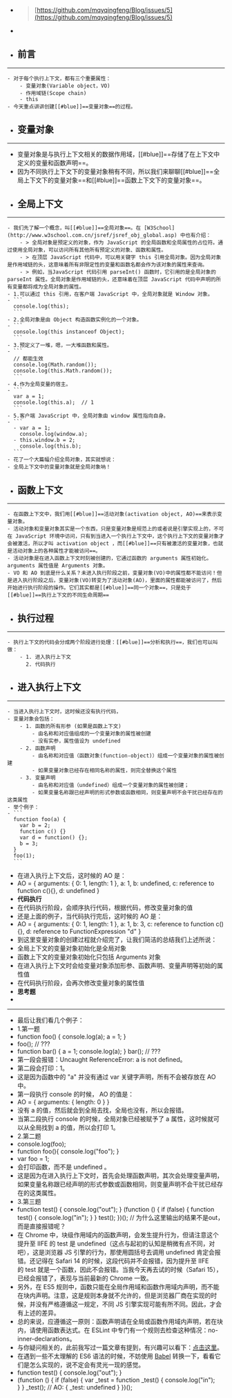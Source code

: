 - > [https://github.com/mqyqingfeng/Blog/issues/5](https://github.com/mqyqingfeng/Blog/issues/5)
-
- ## **前言**
- ---
	- 对于每个执行上下文，都有三个重要属性：
		- 变量对象(Variable object，VO)
		- 作用域链(Scope chain)
		- this
	- 今天重点讲讲创建[[#blue]]==变量对象==的过程。
- ## **变量对象**
- ---
- 变量对象是与执行上下文相关的数据作用域，[[#blue]]==存储了在上下文中定义的变量和函数声明==。
- 因为不同执行上下文下的变量对象稍有不同，所以我们来聊聊[[#blue]]==全局上下文下的变量对象==和[[#blue]]==函数上下文下的变量对象==。
- ## **全局上下文**
- ---
	- 我们先了解一个概念，叫[[#blue]]==全局对象==。在 [W3School](http://www.w3school.com.cn/jsref/jsref_obj_global.asp) 中也有介绍：
		- > 全局对象是预定义的对象，作为 JavaScript 的全局函数和全局属性的占位符。通过使用全局对象，可以访问所有其他所有预定义的对象、函数和属性。
		- > 在顶层 JavaScript 代码中，可以用关键字 this 引用全局对象。因为全局对象是作用域链的头，这意味着所有非限定性的变量和函数名都会作为该对象的属性来查询。
		- > 例如，当JavaScript 代码引用 parseInt() 函数时，它引用的是全局对象的 parseInt 属性。全局对象是作用域链的头，还意味着在顶层 JavaScript 代码中声明的所有变量都将成为全局对象的属性。
	- 1.可以通过 this 引用，在客户端 JavaScript 中，全局对象就是 Window 对象。
	- ```
	  console.log(this);
	  ```
	- 2.全局对象是由 Object 构造函数实例化的一个对象。
	- ```
	  console.log(this instanceof Object);
	  ```
	- 3.预定义了一堆，嗯，一大堆函数和属性。
	- ```
	  // 都能生效
	  console.log(Math.random());
	  console.log(this.Math.random());
	  ```
	- 4.作为全局变量的宿主。
	- ```
	  var a = 1;
	  console.log(this.a);  // 1
	  ```
	- 5.客户端 JavaScript 中，全局对象由 window 属性指向自身。
	- ```
	  - var a = 1;
	    console.log(window.a);  
	  - this.window.b = 2;
	    console.log(this.b);
	  ```
	- 花了一个大篇幅介绍全局对象，其实就想说：
	- 全局上下文中的变量对象就是全局对象呐！
- ## **函数上下文**
- ---
	- 在函数上下文中，我们用[[#blue]]==活动对象(activation object, AO)==来表示变量对象。
	- 活动对象和变量对象其实是一个东西，只是变量对象是规范上的或者说是引擎实现上的，不可在 JavaScript 环境中访问，只有到当进入一个执行上下文中，这个执行上下文的变量对象才会被激活，所以才叫 activation object ，而[[#blue]]==只有被激活的变量对象，也就是活动对象上的各种属性才能被访问==。
	- 活动对象是在进入函数上下文时刻被创建的，它通过函数的 arguments 属性初始化。arguments 属性值是 Arguments 对象。
	- VO 和 AO 到底是什么关系？未进入执行阶段之前，变量对象(VO)中的属性都不能访问！但是进入执行阶段之后，变量对象(VO)转变为了活动对象(AO)，里面的属性都能被访问了，然后开始进行执行阶段的操作。它们其实都是[[#blue]]==同一个对象==，只是处于[[#blue]]==执行上下文的不同生命周期==
- ## **执行过程**
- ---
	- 执行上下文的代码会分成两个阶段进行处理：[[#blue]]==分析和执行==，我们也可以叫做：
		- 1. 进入执行上下文
		  2. 代码执行
- ## **进入执行上下文**
- ---
	- 当进入执行上下文时，这时候还没有执行代码，
	- 变量对象会包括：
		- 1. 函数的所有形参 (如果是函数上下文)
			- 由名称和对应值组成的一个变量对象的属性被创建
			- 没有实参，属性值设为 undefined
		- 2. 函数声明
			- 由名称和对应值（函数对象(function-object)）组成一个变量对象的属性被创建
			- 如果变量对象已经存在相同名称的属性，则完全替换这个属性
		- 3. 变量声明
			- 由名称和对应值（undefined）组成一个变量对象的属性被创建；
			- 如果变量名称跟已经声明的形式参数或函数相同，则变量声明不会干扰已经存在的这类属性
	- 举个例子：
	- ```
	  function foo(a) {
	    var b = 2;  
	    function c() {}  
	    var d = function() {};  
	    b = 3;
	  }  
	  foo(1);
	  ```
- 在进入执行上下文后，这时候的 AO 是：
- AO = {
    arguments: {
        0: 1,
        length: 1
    },
    a: 1,
    b: undefined,
    c: reference to function c(){},
    d: undefined
  }
- **代码执行**
- 在代码执行阶段，会顺序执行代码，根据代码，修改变量对象的值
- 还是上面的例子，当代码执行完后，这时候的 AO 是：
- AO = {
    arguments: {
        0: 1,
        length: 1
    },
    a: 1,
    b: 3,
    c: reference to function c(){},
    d: reference to FunctionExpression "d"
  }
- 到这里变量对象的创建过程就介绍完了，让我们简洁的总结我们上述所说：
- 全局上下文的变量对象初始化是全局对象
- 函数上下文的变量对象初始化只包括 Arguments 对象
- 在进入执行上下文时会给变量对象添加形参、函数声明、变量声明等初始的属性值
- 在代码执行阶段，会再次修改变量对象的属性值
- **思考题**
-
- ---
- 最后让我们看几个例子：
- 1.第一题
- function foo() {
    console.log(a);
    a = 1;
  }
- foo(); // ???
- function bar() {
    a = 1;
    console.log(a);
  }
  bar(); // ???
- 第一段会报错：Uncaught ReferenceError: a is not defined。
- 第二段会打印：1。
- 这是因为函数中的 "a" 并没有通过 var 关键字声明，所有不会被存放在 AO 中。
- 第一段执行 console 的时候， AO 的值是：
- AO = {
    arguments: {
        length: 0
    }
  }
- 没有 a 的值，然后就会到全局去找，全局也没有，所以会报错。
- 当第二段执行 console 的时候，全局对象已经被赋予了 a 属性，这时候就可以从全局找到 a 的值，所以会打印 1。
- 2.第二题
- console.log(foo);
- function foo(){
    console.log("foo");
  }
- var foo = 1;
- 会打印函数，而不是 undefined 。
- 这是因为在进入执行上下文时，首先会处理函数声明，其次会处理变量声明，如果变量名称跟已经声明的形式参数或函数相同，则变量声明不会干扰已经存在的这类属性。
- 3.第三题
- function test() {
  console.log("out");
  }
  (function () {
  if (false) {
    function test() {
      console.log("in");
    }
  }
  test();
  })();
  // 为什么这里输出的结果不是out，而是直接报错呢？
- 在 Chrome 中，块级作用域内的函数声明，会发生提升行为，但请注意这个提升至 IIFE 的 test 是 undefined（这点与起初的认知是稍微有点不同，对吧），这是浏览器 JS 引擎的行为，那使用圆括号去调用 undefined 肯定会报错。还记得在 Safari 14 的时候，这段代码并不会报错，因为提升至 IIFE 的 test 就是一个函数，因此不会报错。当我今天再去试的时候（Safari 15），已经会报错了，表现与当前最新的 Chrome 一致。
- 另外，在 ES5 规则中，函数只能在全局作用域和函数作用域内声明，而不能在块内声明。注意，这是规则本身就不允许的，但是浏览器厂商在实现的时候，并没有严格遵循这一规定，不同 JS 引擎实现可能有所不同。因此，才会有上述的差异。
- 总的来说，应遵循这一原则：函数声明请在全局或函数作用域内声明，若在块内，请使用函数表达式。在 ESLint 中专门有一个规则去检查这种情况：no-inner-declarations。
- 与你疑问相关的，此前我写过一篇文章有提到，有兴趣可以看下：[点击这里](https://www.jianshu.com/p/0e90b0e8f2d4)。
- 在遇到一些不太理解的 ES6 语法的时候，不妨使用 [Babel](https://links.jianshu.com/go?to=https%3A%2F%2Fwww.babeljs.cn%2Frepl%23%3Fbrowsers%3D%26build%3D%26builtIns%3Dfalse%26corejs%3D3.6%26spec%3Dfalse%26loose%3Dfalse%26code_lz%3DMYewdgziA2CmB00QHMAUAzEICUAoA3rgARHoCuYwALgJbilarZH5EC-xRokMCSamHLg7cocRCgxZsQA%26debug%3Dfalse%26forceAllTransforms%3Dfalse%26shippedProposals%3Dfalse%26circleciRepo%3D%26evaluate%3Dfalse%26fileSize%3Dfalse%26timeTravel%3Dfalse%26sourceType%3Dmodule%26lineWrap%3Dtrue%26presets%3Denv%252Creact%252Cstage-0%26prettier%3Dtrue%26targets%3D%26version%3D7.15.3%26externalPlugins%3D) 转换一下，看看它们是怎么实现的，说不定会有灵光一现的感觉。
- function test() {
    console.log("out");
  }
- (function () {
    if (false) {
        var _test = function _test() {
            console.log("in");        
        }
    }
    _test();  // AO: { _test: undefined }
  })();